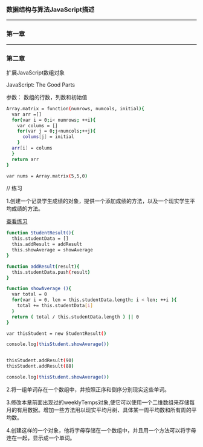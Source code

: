 ### 数据结构与算法JavaScript描述

---

### 第一章
---
### 第二章

扩展JavaScript数组对象

JavaScript: The Good Parts

参数： 数组的行数，列数和初始值

``` bash
Array.matrix = function(numrows, numcols, initial){
  var arr =[]
  for(var i = 0;i< numrows; ++i){
    var colums = []
    for(var j = 0;j<numcols;++j){
      colums[j] = initial
    }
  arr[i] = colums
  }
  return arr
}
```

``` bash
var nums = Array.matrix(5,5,0)
```

// 练习

1.创建一个记录学生成绩的对象，提供一个添加成绩的方法，以及一个现实学生平均成绩的方法。

[查看练习](https://github.com/xiaotiandada/Learn_book/tree/master/%E6%95%B0%E6%8D%AE%E7%BB%93%E6%9E%84%E4%B8%8E%E7%AE%97%E6%B3%95JavaScript%E6%8F%8F%E8%BF%B0/%E7%AC%AC%E4%BA%8C%E7%AB%A0)

``` bash
function StudentResult(){
  this.studentData = []
  this.addResult = addResult
  this.showAverage = showAverage
}

function addResult(result){
  this.studentData.push(result)
}

function showAverage (){
  var total = 0
  for(var i = 0, len = this.studentData.length; i < len; ++i ){
    total += this.studentData[i]
  }
  return ( total / this.studentData.length ) || 0
}

var thisStudent = new StudentResult()

console.log(thisStudent.showAverage())


thisStudent.addResult(90)
thisStudent.addResult(88)

console.log(thisStudent.showAverage())
```

2.将一组单词存在一个数组中，并按照正序和倒序分别现实这些单词。

3.修改本章前面出现过的weeklyTemps对象,使它可以使用一个二维数组来存储每月的有用数据。增加一些方法用以现实平均月树、具体某一周平均数和所有周的平均数。

4.创建这样的一个对象，他将字母存储在一个数组中，并且用一个方法可以将字母连在一起，显示成一个单词。